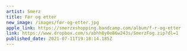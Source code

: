 ```yaml
---
artist: Smerz
title: Før og etter
new_image: /images/før-og-etter.jpg
apple_link: https://smerzxshopping.bandcamp.com/album/f-r-og-etter
link: https://www.dropbox.com/s/abhh8y0e86w243s/SmerzFog.zip?dl=1
published_date: 2021-07-11T19:18:14.185Z
---
```

